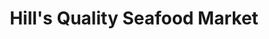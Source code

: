 ---
title: "Hill's Quality Seafood Market"
url: /newtown-square/hills-quality-seafood-market/
shop: Fisch
---